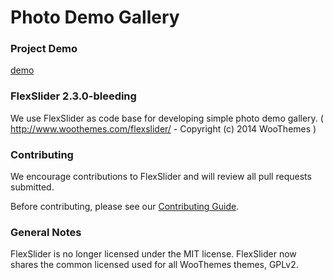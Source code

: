 

# Photo Demo Gallery

### Project Demo
[demo](https://dl.dropboxusercontent.com/u/32653230/photo-demo-gallery/main/index.html)

### FlexSlider 2.3.0-bleeding
We use FlexSlider as code base for developing simple photo demo gallery.
( http://www.woothemes.com/flexslider/ - Copyright (c) 2014 WooThemes )

### Contributing

We encourage contributions to FlexSlider and will review all pull requests submitted.

Before contributing, please see our [Contributing Guide](https://github.com/woothemes/FlexSlider/blob/master/CONTRIBUTING.md).

### General Notes
FlexSlider is no longer licensed under the MIT license. FlexSlider now shares the common licensed used for all WooThemes themes, GPLv2.



